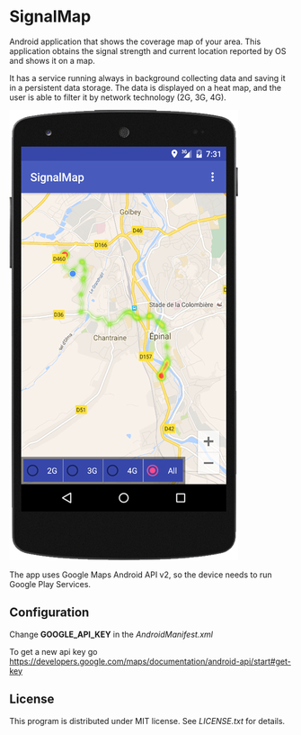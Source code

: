 # SignalMap

Android application that shows the coverage map of your area.
This application obtains the signal strength and current location reported by OS and shows it on a map.

It has a service running always in background collecting data and saving it in a persistent data storage.
The data is displayed on a heat map, and the user is able to filter it by network technology (2G, 3G, 4G).

![alt tag](./captures/screenshot01.png)

The app uses Google Maps Android API v2, so the device needs to run Google Play Services.

## Configuration

Change **GOOGLE_API_KEY** in the *AndroidManifest.xml*

To get a new api key go https://developers.google.com/maps/documentation/android-api/start#get-key

## License

This program is distributed under MIT license. See *LICENSE.txt* for details.